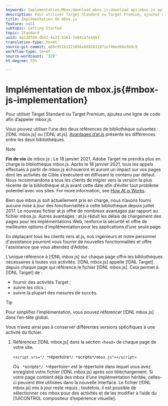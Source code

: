 ```yaml
---
keywords: Implementation;Mbox;download mbox.js;download api;mbox.js api
description: Pour utiliser Target Standard ou Target Premium, ajoutez une ligne de code afin d’appeler mbox.js.
title: Implémentation de mbox.js
feature: null
subtopic: Getting Started
topic: Standard
uuid: aa53dfd4-db42-4a33-b561-7e84ca7e4497
translation-type: tm+mt
source-git-commit: a89c951b3221056e8892831871ef46ed66e5b9c9
workflow-type: tm+mt
source-wordcount: '329'
ht-degree: 55%

---
```



# Implémentation de mbox.js{#mbox-js-implementation}

Pour utiliser Target Standard ou Target Premium, ajoutez une ligne de code afin d’appeler mbox.js.

Vous pouvez utiliser l’une des deux références de bibliothèque suivantes : [!DNL mbox.js] ou [!DNL at.js]. [Avantages d’at.js](/help/c-implementing-target/c-implementing-target-for-client-side-web/t-mbox-download/c-target-atjs-implementation/target-atjs-implementation.md#benefits) présente les différences entre les deux bibliothèques.

>[!NOTE]
>
>**Fin de vie** de mbox.js : Le 18 janvier 2021, Adobe Target ne prendra plus en charge la bibliothèque mbox.js. Après le 18 janvier 2021, tous les appels effectués à partir de mbox.js échoueront et auront un impact sur vos pages dont les activités de Cible s’exécutent en diffusant le contenu par défaut. Nous recommandons à tous les clients de migrer vers la version la plus récente de la bibliothèque at.js avant cette date afin d’éviter tout problème potentiel avec vos sites. For more information, see [How At.js Works](/help/c-implementing-target/c-implementing-target-for-client-side-web/c-how-atjs-works/how-atjs-works.md).
>
>Bien que mbox.js soit actuellement pris en charge, nous n’avons fourni aucune mise à jour des fonctionnalités à cette bibliothèque depuis juillet 2017. Le nouveau fichier at.js offre de nombreux avantages par rapport au fichier mbox.js. Autres avantages : at.js réduit les délais de chargement des pages pour les implémentations Web, renforce la sécurité et offre de meilleures options d’implémentation pour les applications d’une seule page.
>
>En déplaçant tous les clients vers at.js, nos ingénieurs et notre personnel d&#39;assistance pourront vous fournir de nouvelles fonctionnalités et offre l&#39;assistance que vous attendez d&#39;Adobe.

L’unique référence à [!DNL mbox.js] sur chaque page offre les bibliothèques nécessaires à toutes vos activités. [!DNL mbox.js] appelle [!DNL Target] depuis chaque page qui référence le fichier [!DNL mbox.js]. Cela permet à [!DNL Target] de :

* fournir des activités Target ;
* suivre les clics ;
* suivre la plupart des mesures de succès.

>[!TIP]
>
>Pour simplifier l’implémentation, vous pouvez référencer [!DNL mbox.js] dans l’en-tête global.

Vous n’avez ainsi pas à conserver différentes versions spécifiques à une activité du fichier.

1. Référencez [!DNL mbox.js] dans la section `<head>` de chaque page de votre site.

   `<script src="/ *`répertoire`*/ *`scripts`*/mbox.js"></script>`

   Où ` *`scripts`*/ *`répertoire`*` est le répertoire dans lequel vous avez enregistré votre fichier [!DNL mbox.js] après son téléchargement. 
Si votre page contient déjà des mbox d’une implémentation héritée, celles-ci peuvent être utilisées dans la nouvelle interface. Le fichier [!DNL mbox.js] mis à jour reste requis ; toutefois, il est possible de sélectionner ces mbox pour des activités et de les modifier à l’aide du [!UICONTROL compositeur d’expérience visuelle].